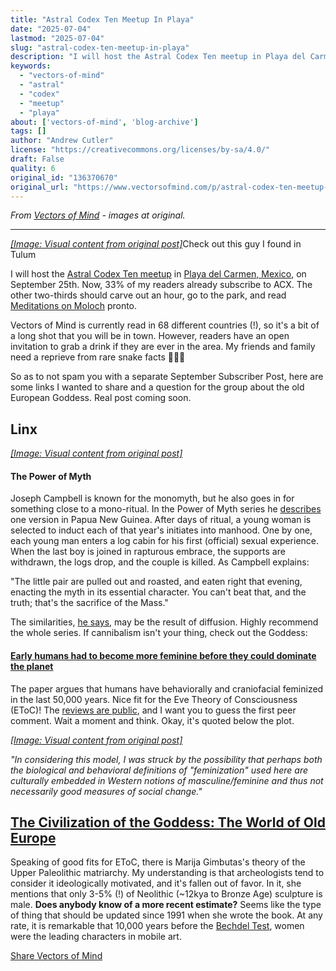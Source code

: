```yaml
---
title: "Astral Codex Ten Meetup In Playa"
date: "2025-07-04"
lastmod: "2025-07-04"
slug: "astral-codex-ten-meetup-in-playa"
description: "I will host the Astral Codex Ten meetup in Playa del Carmen, Mexico, on September 25th. Now, 33% of my readers already subscribe to ACX. The other two-thirds should carve out an hour, go to the park, ..."
keywords:
  - "vectors-of-mind"
  - "astral"
  - "codex"
  - "meetup"
  - "playa"
about: ['vectors-of-mind', 'blog-archive']
tags: []
author: "Andrew Cutler"
license: "https://creativecommons.org/licenses/by-sa/4.0/"
draft: False
quality: 6
original_id: "136370670"
original_url: "https://www.vectorsofmind.com/p/astral-codex-ten-meetup-in-playa"
---
```

*From [Vectors of Mind](https://www.vectorsofmind.com/p/astral-codex-ten-meetup-in-playa) - images at original.*

---

[*[Image: Visual content from original post]*](https://substackcdn.com/image/fetch/$s_!tZtG!,f_auto,q_auto:good,fl_progressive:steep/https%3A%2F%2Fsubstack-post-media.s3.amazonaws.com%2Fpublic%2Fimages%2F2e81d7f0-df3d-4c8e-945e-338304ba09fe_6000x4000.jpeg)Check out this guy I found in Tulum

I will host the [Astral Codex Ten meetup](https://astralcodexten.substack.com/i/136380189/mexico) in [Playa del Carmen, Mexico](https://www.instagram.com/mexican.street.art/), on September 25th. Now, 33% of my readers already subscribe to ACX. The other two-thirds should carve out an hour, go to the park, and read [Meditations on Moloch](https://slatestarcodex.com/2014/07/30/meditations-on-moloch/) pronto. 

Vectors of Mind is currently read in 68 different countries (!), so it's a bit of a long shot that you will be in town. However, readers have an open invitation to grab a drink if they are ever in the area. My friends and family need a reprieve from rare snake facts 🐍🐍🐍

So as to not spam you with a separate September Subscriber Post, here are some links I wanted to share and a question for the group about the old European Goddess. Real post coming soon.

## Linx


[*[Image: Visual content from original post]*](https://substackcdn.com/image/fetch/$s_!M1dP!,f_auto,q_auto:good,fl_progressive:steep/https%3A%2F%2Fsubstack-post-media.s3.amazonaws.com%2Fpublic%2Fimages%2F792d4212-5361-4ac9-91a8-6b38bc044c92_1344x896.png)

#### The Power of Myth


Joseph Campbell is known for the monomyth, but he also goes in for something close to a mono-ritual. In the Power of Myth series he [describes](https://youtu.be/hEqR73j_oMY?si=cFBkyC8X-6yQB_yt&t=1016) one version in Papua New Guinea. After days of ritual, a young woman is selected to induct each of that year's initiates into manhood. One by one, each young man enters a log cabin for his first (official) sexual experience. When the last boy is joined in rapturous embrace, the supports are withdrawn, the logs drop, and the couple is killed. As Campbell explains:

"The little pair are pulled out and roasted, and eaten right that evening, enacting the myth in its essential character. You can't beat that, and the truth; that's the sacrifice of the Mass."

The similarities, [he says](https://youtu.be/hEqR73j_oMY?si=59PGfZhr5aubaZVh&t=934), may be the result of diffusion. Highly recommend the whole series. If cannibalism isn't your thing, check out the Goddess:

#### [Early humans had to become more feminine before they could dominate the planet](https://theconversation.com/early-humans-had-to-become-more-feminine-before-they-could-dominate-the-planet-42952#)


The paper argues that humans have behaviorally and craniofacial feminized in the last 50,000 years. Nice fit for the Eve Theory of Consciousness (EToC)! The [reviews are public](https://sci-hub.se/10.1086/677209), and I want you to guess the first peer comment. Wait a moment and think. Okay, it's quoted below the plot.

[*[Image: Visual content from original post]*](https://substackcdn.com/image/fetch/$s_!VkwB!,f_auto,q_auto:good,fl_progressive:steep/https%3A%2F%2Fsubstack-post-media.s3.amazonaws.com%2Fpublic%2Fimages%2F62185165-4f07-40b5-abf1-39979ac407ca_754x426.jpeg)

_"In considering this model, I was struck by the possibility that perhaps both the biological and behavioral definitions of "feminization" used here are culturally embedded in Western notions of masculine/feminine and thus not necessarily good measures of social change."_

## **[The Civilization of the Goddess: The World of Old Europe](https://www.amazon.com/Civilization-Goddess-World-Old-Europe/dp/0062508040)**


Speaking of good fits for EToC, there is Marija Gimbutas's theory of the Upper Paleolithic matriarchy. My understanding is that archeologists tend to consider it ideologically motivated, and it's fallen out of favor. In it, she mentions that only 3-5% (!) of Neolithic (~12kya to Bronze Age) sculpture is male. **Does anybody know of a more recent estimate?** Seems like the type of thing that should be updated since 1991 when she wrote the book. At any rate, it is remarkable that 10,000 years before the [Bechdel Test](https://en.wikipedia.org/wiki/Bechdel_test), women were the leading characters in mobile art.

[Share Vectors of Mind](https://www.vectorsofmind.com/?action=share)
